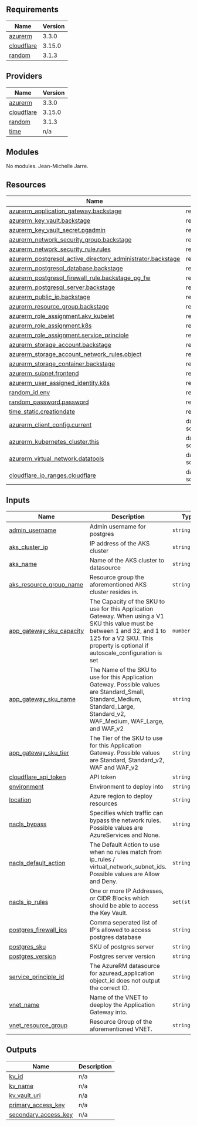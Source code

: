 <!-- BEGIN_TF_DOCS -->
## Requirements

| Name | Version |
|------|---------|
| <a name="requirement_azurerm"></a> [azurerm](#requirement\_azurerm) | 3.3.0 |
| <a name="requirement_cloudflare"></a> [cloudflare](#requirement\_cloudflare) | 3.15.0 |
| <a name="requirement_random"></a> [random](#requirement\_random) | 3.1.3 |

## Providers

| Name | Version |
|------|---------|
| <a name="provider_azurerm"></a> [azurerm](#provider\_azurerm) | 3.3.0 |
| <a name="provider_cloudflare"></a> [cloudflare](#provider\_cloudflare) | 3.15.0 |
| <a name="provider_random"></a> [random](#provider\_random) | 3.1.3 |
| <a name="provider_time"></a> [time](#provider\_time) | n/a |

## Modules

No modules.
Jean-Michelle Jarre.
## Resources

| Name | Type |
|------|------|
| [azurerm_application_gateway.backstage](https://registry.terraform.io/providers/hashicorp/azurerm/3.3.0/docs/resources/application_gateway) | resource |
| [azurerm_key_vault.backstage](https://registry.terraform.io/providers/hashicorp/azurerm/3.3.0/docs/resources/key_vault) | resource |
| [azurerm_key_vault_secret.pgadmin](https://registry.terraform.io/providers/hashicorp/azurerm/3.3.0/docs/resources/key_vault_secret) | resource |
| [azurerm_network_security_group.backstage](https://registry.terraform.io/providers/hashicorp/azurerm/3.3.0/docs/resources/network_security_group) | resource |
| [azurerm_network_security_rule.rules](https://registry.terraform.io/providers/hashicorp/azurerm/3.3.0/docs/resources/network_security_rule) | resource |
| [azurerm_postgresql_active_directory_administrator.backstage](https://registry.terraform.io/providers/hashicorp/azurerm/3.3.0/docs/resources/postgresql_active_directory_administrator) | resource |
| [azurerm_postgresql_database.backstage](https://registry.terraform.io/providers/hashicorp/azurerm/3.3.0/docs/resources/postgresql_database) | resource |
| [azurerm_postgresql_firewall_rule.backstage_pg_fw](https://registry.terraform.io/providers/hashicorp/azurerm/3.3.0/docs/resources/postgresql_firewall_rule) | resource |
| [azurerm_postgresql_server.backstage](https://registry.terraform.io/providers/hashicorp/azurerm/3.3.0/docs/resources/postgresql_server) | resource |
| [azurerm_public_ip.backstage](https://registry.terraform.io/providers/hashicorp/azurerm/3.3.0/docs/resources/public_ip) | resource |
| [azurerm_resource_group.backstage](https://registry.terraform.io/providers/hashicorp/azurerm/3.3.0/docs/resources/resource_group) | resource |
| [azurerm_role_assignment.akv_kubelet](https://registry.terraform.io/providers/hashicorp/azurerm/3.3.0/docs/resources/role_assignment) | resource |
| [azurerm_role_assignment.k8s](https://registry.terraform.io/providers/hashicorp/azurerm/3.3.0/docs/resources/role_assignment) | resource |
| [azurerm_role_assignment.service_principle](https://registry.terraform.io/providers/hashicorp/azurerm/3.3.0/docs/resources/role_assignment) | resource |
| [azurerm_storage_account.backstage](https://registry.terraform.io/providers/hashicorp/azurerm/3.3.0/docs/resources/storage_account) | resource |
| [azurerm_storage_account_network_rules.object](https://registry.terraform.io/providers/hashicorp/azurerm/3.3.0/docs/resources/storage_account_network_rules) | resource |
| [azurerm_storage_container.backstage](https://registry.terraform.io/providers/hashicorp/azurerm/3.3.0/docs/resources/storage_container) | resource |
| [azurerm_subnet.frontend](https://registry.terraform.io/providers/hashicorp/azurerm/3.3.0/docs/resources/subnet) | resource |
| [azurerm_user_assigned_identity.k8s](https://registry.terraform.io/providers/hashicorp/azurerm/3.3.0/docs/resources/user_assigned_identity) | resource |
| [random_id.env](https://registry.terraform.io/providers/hashicorp/random/3.1.3/docs/resources/id) | resource |
| [random_password.password](https://registry.terraform.io/providers/hashicorp/random/3.1.3/docs/resources/password) | resource |
| [time_static.creationdate](https://registry.terraform.io/providers/hashicorp/time/latest/docs/resources/static) | resource |
| [azurerm_client_config.current](https://registry.terraform.io/providers/hashicorp/azurerm/3.3.0/docs/data-sources/client_config) | data source |
| [azurerm_kubernetes_cluster.this](https://registry.terraform.io/providers/hashicorp/azurerm/3.3.0/docs/data-sources/kubernetes_cluster) | data source |
| [azurerm_virtual_network.datatools](https://registry.terraform.io/providers/hashicorp/azurerm/3.3.0/docs/data-sources/virtual_network) | data source |
| [cloudflare_ip_ranges.cloudflare](https://registry.terraform.io/providers/cloudflare/cloudflare/3.15.0/docs/data-sources/ip_ranges) | data source |

## Inputs

| Name | Description | Type | Default | Required |
|------|-------------|------|---------|:--------:|
| <a name="input_admin_username"></a> [admin\_username](#input\_admin\_username) | Admin username for postgres | `string` | n/a | yes |
| <a name="input_aks_cluster_ip"></a> [aks\_cluster\_ip](#input\_aks\_cluster\_ip) | IP address of the AKS cluster | `string` | `null` | no |
| <a name="input_aks_name"></a> [aks\_name](#input\_aks\_name) | Name of the AKS cluster to datasource | `string` | n/a | yes |
| <a name="input_aks_resource_group_name"></a> [aks\_resource\_group\_name](#input\_aks\_resource\_group\_name) | Resource group the aforementioned AKS cluster resides in. | `string` | n/a | yes |
| <a name="input_app_gateway_sku_capacity"></a> [app\_gateway\_sku\_capacity](#input\_app\_gateway\_sku\_capacity) | The Capacity of the SKU to use for this Application Gateway. When using a V1 SKU this value must be between 1 and 32, and 1 to 125 for a V2 SKU. This property is optional if autoscale\_configuration is set | `number` | n/a | yes |
| <a name="input_app_gateway_sku_name"></a> [app\_gateway\_sku\_name](#input\_app\_gateway\_sku\_name) | The Name of the SKU to use for this Application Gateway. Possible values are Standard\_Small, Standard\_Medium, Standard\_Large, Standard\_v2, WAF\_Medium, WAF\_Large, and WAF\_v2 | `string` | n/a | yes |
| <a name="input_app_gateway_sku_tier"></a> [app\_gateway\_sku\_tier](#input\_app\_gateway\_sku\_tier) | The Tier of the SKU to use for this Application Gateway. Possible values are Standard, Standard\_v2, WAF and WAF\_v2 | `string` | n/a | yes |
| <a name="input_cloudflare_api_token"></a> [cloudflare\_api\_token](#input\_cloudflare\_api\_token) | API token | `string` | n/a | yes |
| <a name="input_environment"></a> [environment](#input\_environment) | Environment to deploy into | `string` | n/a | yes |
| <a name="input_location"></a> [location](#input\_location) | Azure region to deploy resources | `string` | n/a | yes |
| <a name="input_nacls_bypass"></a> [nacls\_bypass](#input\_nacls\_bypass) | Specifies which traffic can bypass the network rules. Possible values are AzureServices and None. | `string` | `"AzureServices"` | no |
| <a name="input_nacls_default_action"></a> [nacls\_default\_action](#input\_nacls\_default\_action) | The Default Action to use when no rules match from ip\_rules / virtual\_network\_subnet\_ids. Possible values are Allow and Deny. | `string` | `"Allow"` | no |
| <a name="input_nacls_ip_rules"></a> [nacls\_ip\_rules](#input\_nacls\_ip\_rules) | One or more IP Addresses, or CIDR Blocks which should be able to access the Key Vault. | `set(string)` | `null` | no |
| <a name="input_postgres_firewall_ips"></a> [postgres\_firewall\_ips](#input\_postgres\_firewall\_ips) | Comma seperated list of IP's allowed to access postgres database | `string` | n/a | yes |
| <a name="input_postgres_sku"></a> [postgres\_sku](#input\_postgres\_sku) | SKU of postgres server | `string` | `"B_Gen5_2"` | no |
| <a name="input_postgres_version"></a> [postgres\_version](#input\_postgres\_version) | Postgres server version | `string` | `"11"` | no |
| <a name="input_service_principle_id"></a> [service\_principle\_id](#input\_service\_principle\_id) | The AzureRM datasource for azuread\_application object\_id does not output the correct ID. | `string` | n/a | yes |
| <a name="input_vnet_name"></a> [vnet\_name](#input\_vnet\_name) | Name of the VNET to deeploy the Application Gateway into. | `string` | n/a | yes |
| <a name="input_vnet_resource_group"></a> [vnet\_resource\_group](#input\_vnet\_resource\_group) | Resource Group of the aforementioned VNET. | `string` | n/a | yes |

## Outputs

| Name | Description |
|------|-------------|
| <a name="output_kv_id"></a> [kv\_id](#output\_kv\_id) | n/a |
| <a name="output_kv_name"></a> [kv\_name](#output\_kv\_name) | n/a |
| <a name="output_kv_vault_uri"></a> [kv\_vault\_uri](#output\_kv\_vault\_uri) | n/a |
| <a name="output_primary_access_key"></a> [primary\_access\_key](#output\_primary\_access\_key) | n/a |
| <a name="output_secondary_access_key"></a> [secondary\_access\_key](#output\_secondary\_access\_key) | n/a |
<!-- END_TF_DOCS -->